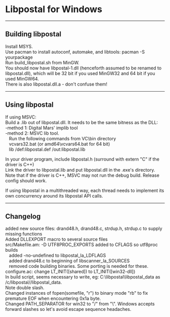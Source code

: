 Libpostal for Windows
=========================
------------------------
Building libpostal
------------------------

Install MSYS.  
Use pacman to install autoconf, automake, and libtools: pacman -S yourpackage  
Run build_libpostal.sh from MinGW.    
You should now have libpostal-1.dll (henceforth assumed to be renamed to libpostal.dll), which will be 32 bit if 
you used MinGW32 and 64 bit if you used MinGW64.  
There is also libpostal.dll.a - don't confuse them! 

-------------------
Using libpostal
-------------------
If using MSVC:  
Build a .lib out of libpostal.dll. It needs to be the same bitness as the DLL:  
  -method 1: Digital Mars' implib tool  
  -method 2: MSVC lib tool.   
     &nbsp;&nbsp;&nbsp;Run the following commands from VC\bin directory  
     &nbsp;&nbsp;&nbsp;vcvars32.bat (or amd64\vcvars64.bat for 64 bit)  
     &nbsp;&nbsp;&nbsp;lib /def:libpostal.def /out:libpostal.lib  

In your driver program, include libpostal.h (surround with extern "C" if the driver is C++)  
Link the driver to libpostal.lib and put libpostal.dll in the .exe's directory.  
Note that if the driver is C++, MSVC may not run the debug build. Release config should work.  

If using libpostal in a multithreaded way, each thread needs to implement its own concurrency around its
libpostal API calls.

-------------------
Changelog
-------------------

added new source files: drand48.h, drand48.c, strdup.h, strdup.c to supply missing functions  
Added DLLEXPORT macro to several source files  
src/Makefile.am: -D UTF8PROC_EXPORTS added to CFLAGS so utf8proc builds  
&nbsp;&nbsp;&nbsp;added -no-undefined to libpostal_la_LDFLAGS  
&nbsp;&nbsp;&nbsp;added drand48.c to beginning of libscanner_la_SOURCES  
&nbsp;&nbsp;&nbsp;removed code building binaries. Some porting is needed for these.  
configure.ac: change LT_INIT([shared]) to LT_INIT([win32-dll])  
In build script, seems necessary to write, eg: C:\libpostal\libpostal_data as /c/libpostal//libpostal_data.   
Note double slash.  
Changed instances of fopen(somefile, "r") to binary mode "rb" to fix premature EOF when encountering 0x1a byte.  
Changed PATH_SEPARATOR for win32 to "/" from "\\". Windows accepts forward slashes so let's avoid escape sequence headaches.
